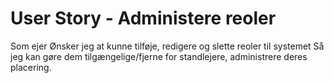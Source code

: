 ﻿# User Story - Administere reoler
Som ejer
Ønsker jeg at kunne tilføje, redigere og slette reoler til systemet
Så jeg kan gøre dem tilgængelige/fjerne for standlejere, administrere deres placering.